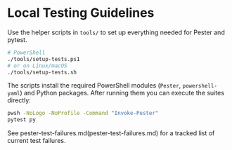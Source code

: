 # Local Testing Guidelines

Use the helper scripts in `tools/` to set up everything needed for Pester and pytest.

```bash
# PowerShell
./tools/setup-tests.ps1
# or on Linux/macOS
./tools/setup-tests.sh
```

The scripts install the required PowerShell modules (`Pester`, `powershell-yaml`)
and Python packages. After running them you can execute the suites directly:

```bash
pwsh -NoLogo -NoProfile -Command "Invoke-Pester"
pytest py
```

See pester-test-failures.md(pester-test-failures.md) for a tracked list of current test failures.

